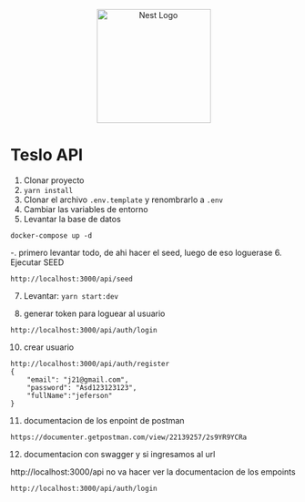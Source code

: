 <p align="center">
  <a href="http://nestjs.com/" target="blank"><img src="https://nestjs.com/img/logo-small.svg" width="200" alt="Nest Logo" /></a>
</p>


# Teslo API

1. Clonar proyecto
2. ```yarn install```
3. Clonar el archivo ```.env.template``` y renombrarlo a ```.env```
4. Cambiar las variables de entorno
5. Levantar la base de datos
```
docker-compose up -d
```
-. primero levantar todo, de ahi hacer el seed, luego de eso loguerase 
6. Ejecutar SEED 
```
http://localhost:3000/api/seed
```

7. Levantar: ```yarn start:dev```

9. generar token para loguear al usuario
```
http://localhost:3000/api/auth/login
```
10. crear usuario 
```
http://localhost:3000/api/auth/register
{
    "email": "j21@gmail.com",
    "password": "Asd123123123",
    "fullName":"jeferson"
}
```
11. documentacion de los enpoint de postman
```
https://documenter.getpostman.com/view/22139257/2s9YR9YCRa
```
12. documentacion con swagger
y si ingresamos al url

http://localhost:3000/api
no va hacer ver la documentacion de los empoints
```
http://localhost:3000/api/auth/login
```